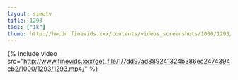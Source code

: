 ```yaml
--- 
layout: sieutv
title: 1293
tags: ["1k"]
thumb: http://hwcdn.finevids.xxx/contents/videos_screenshots/1000/1293/preview.mp4.jpg
---
```

{% include video src="http://www.finevids.xxx/get_file/1/7dd97ad889241324b386ec2474394cb2/1000/1293/1293.mp4/" %} 
